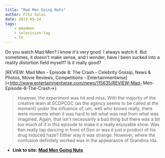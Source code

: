 ```yaml
---
title: "Mad Men Going Nuts"
author: Pito Salas
date: 2013-05-24
tags:
    - mmadmen
    - television-tag
    - TV
---
```




Do you watch Mad Men? I know it's very good. I always watch it. But sometimes,
it doesn't make sense, and I wonder, have I been sucked into a reality
distortion field myself? Is it really good?

[REVIEW: Mad Men - Episode 8: The Crash - Celebrity Gossip, News & Photos,
Movie Reviews, Competitions -
Entertainmentwise](<http://www.entertainmentwise.com/news/115635/REVIEW-Mad-
Men-Episode-8-The-Crash->):

> However, the experiment was hit and miss. With the majority of the creative
> team at SCDPCGC (as the agency seems to be called at the moment) under the
> influence of, um, well who knows really, there were moments when it was hard
> to tell what was real from what was imagined. Again, that isn't necessarily
> a bad thing but there was a bit too much of it in this episode to make it a
> really enjoyable show. Was Ken really tap dancing in front of Don or was it
> just a product of his drug induced haze? Either way it was strange. However,
> where the confusion definitely worked was in the appearance of Grandma Ida.




* **Link to site:** **[Mad Men Going Nuts](None)**
